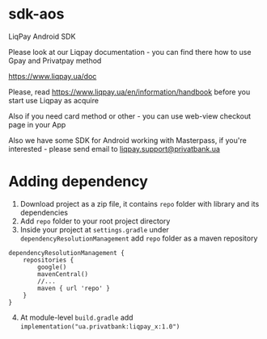 sdk-aos
=======

LiqPay Android SDK

Please look at our Liqpay documentation - you can find there how to use Gpay and Privatpay method

https://www.liqpay.ua/doc

Please, read https://www.liqpay.ua/en/information/handbook before you start use Liqpay as acquire

Also if you need card method or other - you can use web-view checkout page in your App

Also we have some SDK for Android working with Masterpass, if you're interested - please send email to liqpay.support@privatbank.ua

Adding dependency
=======
1. Download project as a zip file, it contains `repo` folder with library and its dependencies
2. Add `repo` folder to your root project directory
3. Inside your project at `settings.gradle` under `dependencyResolutionManagement` add `repo` folder as a maven repository
```
dependencyResolutionManagement {
    repositories {
        google()
        mavenCentral()
        //...
        maven { url 'repo' }
    }
}
```
4. At module-level `build.gradle` add `implementation("ua.privatbank:liqpay_x:1.0")`
